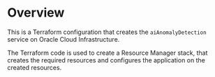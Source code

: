 # Overview 
This is a Terraform configuration that creates the `aiAnomalyDetection` service on Oracle Cloud Infrastructure. 

The Terraform code is used to create a Resource Manager stack, that creates the required resources and configures the application on the created resources.